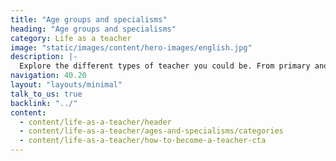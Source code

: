 ```yaml
---
title: "Age groups and specialisms"
heading: "Age groups and specialisms"
category: Life as a teacher
image: "static/images/content/hero-images/english.jpg"
description: |-
  Explore the different types of teacher you could be. From primary and secondary, to college and early years. You can also learn about how to train to specialise in teaching pupils with special education needs and disabilities (SEND).
navigation: 40.20
layout: "layouts/minimal"
talk_to_us: true
backlink: "../"
content:
  - content/life-as-a-teacher/header
  - content/life-as-a-teacher/ages-and-specialisms/categories
  - content/life-as-a-teacher/how-to-become-a-teacher-cta
---
```

